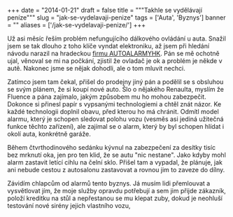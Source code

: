 
+++
date = "2014-01-21"
draft = false
title = """Takhle se vydělávají peníze"""
slug = "jak-se-vydelavaji-penize"
tags = ['Auta', 'Byznys']
banner = ""
aliases = ['/jak-se-vydelavaji-penize/']
+++

Už asi měsíc řeším problém nefungujícího dálkového ovládání u auta. Snažil jsem se tak dlouho z toho klíče vyndat elektroniku, až jsem při hledání návodu narazil na hradeckou [firmu AUTOALARMYHK](http://www.autoalarmyhk.cz/). Pán se mě ochotně ujal, věnoval se mi na počkání, zjistil že ovladač je ok a problém je někde v autě. Nakonec jsme se nějak dohodli, ale o tom mluvit nechci.

Zatímco jsem tam čekal, přišel do prodejny jiný pán a podělil se s obsluhou se svým plánem, že si koupí nové auto. Šlo o nějakého Renaulta, myslím že Fluence a pána zajímalo, jakým způsobem mu ho mohou zabezpečit. Dokonce si přinesl papír s vypsanými technologiemi a chtěl znát názor. Ke každé technologii doplnil obavu, před kterou ho má chránit. Odmítl model alarmu, který je schopen sledovat polohu vozu (vesměs asi jediná užitečná funkce těchto zařízení), ale zajímal se o alarm, který by byl schopen hlídat i okolí auta, konkrétně garáže.

Během čtvrthodinového sedánku kývnul na zabezpečení za desítky tisíc bez mrknutí oka, jen pro ten klid, že se autu "nic nestane". Jako kdyby mohl alarm zastavit letící cihlu na čelní sklo. Přišel tam a vypadal, že plánuje, jak ani nebude cestou z autosalonu zastavovat a rovnou jim to zaveze do dílny.

Závidím chlapcům od alarmů tento byznys. Já musím lidi přemlouvat a vysvětlovat jím, že moje služby opravdu potřebují a sem jim přijde zákazník, položí kreditku na stůl a nepřestanou se mu klepat zuby, dokud je neohluší testování nové sirény jejich vlastního vozu,

